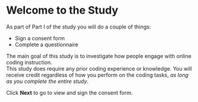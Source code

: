 # Welcome to the Study 

As part of Part I of the study you will do a couple of things:

* Sign a consent form
* Complete a questionnaire

The main goal of this study is to investigate how people engage with online coding instruction.  
This study does require any prior coding experience or knowledge.
You will receive credit regardless of how you perform on the coding tasks, *as long as you complete the entire study*.


Click **Next** to go to view and sign the consent form.
